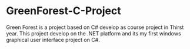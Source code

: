 # GreenForest-C-Project
Green Forest is a project based on C# develop as course project in Thirst year. This project develop on the .NET platform and its my first windows graphical user interface project on C#.
